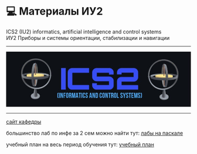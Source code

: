 # :computer: Материалы ИУ2
ICS2 (IU2) informatics, artificial intelligence and control systems    
ИУ2 Приборы и системы ориентации, стабилизации и навигации
____
![ICS2_LOGO.jpeg](images/ics2_logo.jpeg)
____
[сайт кафедры](http://iu2.bmstu.ru/)

большинство лаб по инфе за 2 сем можно найти тут:
[лабы на паскале](https://github.com/ond-first)

учебный план на весь период обучения тут:
[учебный план](https://github.com/muslimitsuhide/ics2_bmstu/blob/main/%D1%83%D1%87%D0%B5%D0%B1%D0%BD%D1%8B%D0%B9_%D0%BF%D0%BB%D0%B0%D0%BD.pdf)
